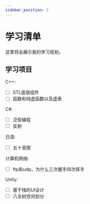 ```yaml
---
sidebar_position: 2
---
```


# 学习清单
这里将会展示我的学习规划。
## 学习项目

C++:
- [ ]  STL底层组件
- [ ]  函数和纯虚函数以及虚表

C#:
- [ ] 泛型编程
- [ ] 反射
  
日语:
- [ ] 五十音图

计算机网络:
- [ ] ftp和udp，为什么三次握手四次挥手

Unity:
- [ ] 基于栈的UI设计
- [ ] 八叉树空间划分